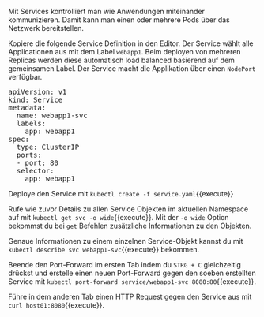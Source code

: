 Mit Services kontrolliert man wie Anwendungen miteinander kommunizieren. Damit kann man einen oder mehrere Pods über das Netzwerk bereitstellen.

Kopiere die folgende Service Definition in den Editor. Der Service wählt alle Applicationen aus mit dem Label `webapp1`. Beim deployen von mehreren Replicas werden diese automatisch load balanced basierend auf dem gemeinsamen Label. Der Service macht die Applikation über einen `NodePort` verfügbar.

<pre class="file" data-filename="service.yaml">
apiVersion: v1
kind: Service
metadata:
  name: webapp1-svc
  labels:
    app: webapp1
spec:
  type: ClusterIP
  ports:
  - port: 80
  selector:
    app: webapp1
</pre>

Deploye den Service mit `kubectl create -f service.yaml`{{execute}}

Rufe wie zuvor Details zu allen Service Objekten im aktuellen Namespace auf mit `kubectl get svc -o wide`{{execute}}. Mit der `-o wide` Option bekommst du bei `get` Befehlen zusätzliche Informationen zu den Objekten.

Genaue Informationen zu einem einzelnen Service-Objekt kannst du mit `kubectl describe svc webapp1-svc`{{execute}} bekommen.

Beende den Port-Forward im ersten Tab indem du `STRG + C` gleichzeitig drückst und erstelle einen neuen Port-Forward gegen den soeben erstellten Service mit `kubectl port-forward service/webapp1-svc 8080:80`{{execute}}.

Führe in dem anderen Tab einen HTTP Request gegen den Service aus mit `curl host01:8080`{{execute}}.